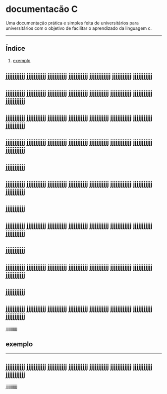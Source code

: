 # documentacão C
Uma documentação prática e simples feita de universitários para universitários com o objetivo de facilitar o aprendizado da linguagem c.


---

## Índice
1. [exemplo](#exemplo)

jjjjjjjjjjj
jjjjjjjjjjj
jjjjjjjjjjj
jjjjjjjjjjj
jjjjjjjjjjjj
jjjjjjjjjjj
jjjjjjjjjjj
---
jjjjjjjjjjj
jjjjjjjjjjj
jjjjjjjjjjj
jjjjjjjjjjj
jjjjjjjjjjj
jjjjjjjjjjjj
jjjjjjjjjjj
jjjjjjjjjjj
---
jjjjjjjjjjj
jjjjjjjjjjj
jjjjjjjjjjj
jjjjjjjjjjj
jjjjjjjjjjj
jjjjjjjjjjjj
jjjjjjjjjjj
jjjjjjjjjjj
---
jjjjjjjjjjj
jjjjjjjjjjj
jjjjjjjjjjj
jjjjjjjjjjj
jjjjjjjjjjj
jjjjjjjjjjjj
jjjjjjjjjjj
jjjjjjjjjjj
---
jjjjjjjjjjj
---
jjjjjjjjjjj
jjjjjjjjjjj
jjjjjjjjjjj
jjjjjjjjjjj
jjjjjjjjjjj
jjjjjjjjjjjj
jjjjjjjjjjj
jjjjjjjjjjj
---
jjjjjjjjjjj
---
jjjjjjjjjjj
jjjjjjjjjjj
jjjjjjjjjjj
jjjjjjjjjjj
jjjjjjjjjjj
jjjjjjjjjjjj
jjjjjjjjjjj
jjjjjjjjjjj
---
jjjjjjjjjjj
---
jjjjjjjjjjj
jjjjjjjjjjj
jjjjjjjjjjj
jjjjjjjjjjj
jjjjjjjjjjj
jjjjjjjjjjjj
jjjjjjjjjjj
jjjjjjjjjjj
---
jjjjjjjjjjj
---
jjjjjjjjjjj
jjjjjjjjjjj
jjjjjjjjjjj
jjjjjjjjjjj
jjjjjjjjjjj
jjjjjjjjjjjj
jjjjjjjjjjj
jjjjjjjjjjj
---
jjjjjjjjjjj

## exemplo

---
jjjjjjjjjjj
jjjjjjjjjjj
jjjjjjjjjjj
jjjjjjjjjjj
jjjjjjjjjjj
jjjjjjjjjjjj
jjjjjjjjjjj
jjjjjjjjjjj
---
jjjjjjjjjjj
